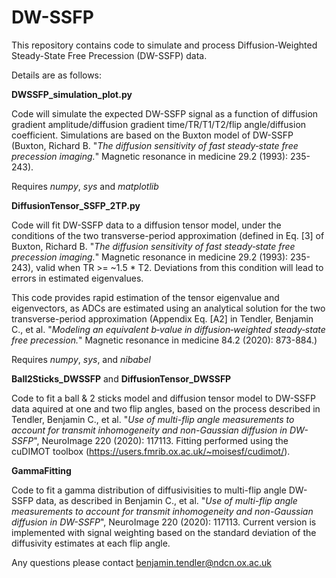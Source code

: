 # DW-SSFP
This repository contains code to simulate and process Diffusion-Weighted Steady-State Free Precession (DW-SSFP) data.

Details are as follows:

**DWSSFP_simulation_plot.py**

Code will simulate the expected DW-SSFP signal as a function of diffusion gradient amplitude/diffusion gradient time/TR/T1/T2/flip angle/diffusion coefficient. Simulations are based on the Buxton model of DW-SSFP (Buxton, Richard B. "*The diffusion sensitivity of fast steady‐state free precession imaging.*" Magnetic resonance in medicine 29.2 (1993): 235-243).

Requires *numpy*, *sys* and *matplotlib*

**DiffusionTensor_SSFP_2TP.py**

Code will fit DW-SSFP data to a diffusion tensor model, under the conditions of the two transverse-period approximation (defined in Eq. [3] of Buxton, Richard B. "*The diffusion sensitivity of fast steady‐state free precession imaging.*" Magnetic resonance in medicine 29.2 (1993): 235-243), valid when TR >= ~1.5 * T2. Deviations from this condition will lead to errors in estimated eigenvalues. 

This code provides rapid estimation of the tensor eigenvalue and eigenvectors, as ADCs are estimated using an analytical solution for the two transverse-period approximation (Appendix Eq. [A2] in Tendler, Benjamin C., et al. "*Modeling an equivalent b‐value in diffusion‐weighted steady‐state free precession.*" Magnetic resonance in medicine 84.2 (2020): 873-884.)

Requires *numpy*, *sys*, and *nibabel*

**Ball2Sticks_DWSSFP** and **DiffusionTensor_DWSSFP**

Code to fit a ball & 2 sticks model and diffusion tensor model to DW-SSFP data aquired at one and two flip angles, based on the process described in Tendler, Benjamin C., et al. "*Use of multi-flip angle measurements to account for transmit inhomogeneity and non-Gaussian diffusion in DW-SSFP*", NeuroImage 220 (2020): 117113. Fitting performed using the cuDIMOT toolbox (https://users.fmrib.ox.ac.uk/~moisesf/cudimot/). 

**GammaFitting**

Code to fit a gamma distribution of diffusivisities to multi-flip angle DW-SSFP data, as described in Benjamin C., et al. "*Use of multi-flip angle measurements to account for transmit inhomogeneity and non-Gaussian diffusion in DW-SSFP*", NeuroImage 220 (2020): 117113. Current version is implemented with signal weighting based on the standard deviation of the diffusivity estimates at each flip angle. 

Any questions please contact benjamin.tendler@ndcn.ox.ac.uk

